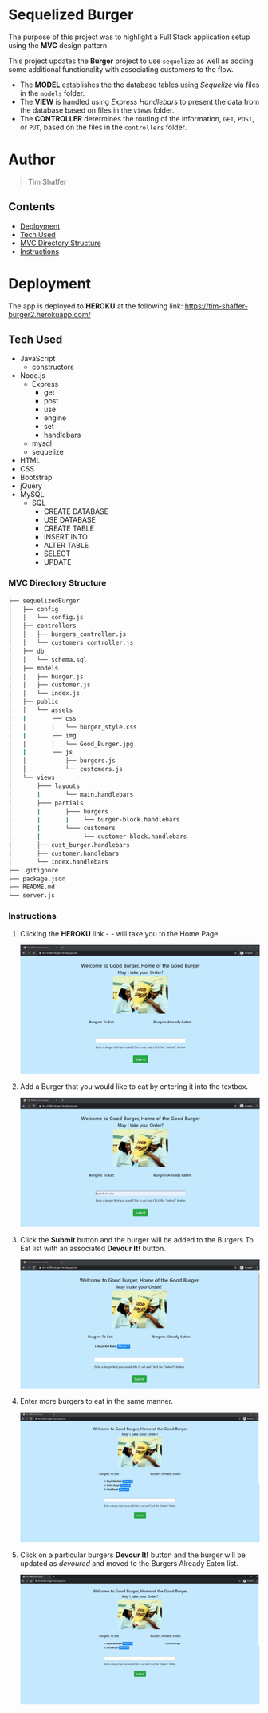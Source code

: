 # Sequelized Burger
The purpose of this project was to highlight a Full Stack application setup using the **MVC** design pattern.  

This project updates the **Burger** project to use `sequelize` as well as adding some additional functionality with associating customers to the flow.

* The **MODEL** establishes the the database tables using *Sequelize* via files in the `models` folder.
* The **VIEW** is handled using *Express Handlebars* to present the data from the database based on files in the `views` folder.
* The **CONTROLLER** determines the routing of the information, `GET`, `POST`, or `PUT`, based on the files in the `controllers` folder. 


# Author 
> Tim Shaffer


## Contents
* [Deployment](https://github.com/Tim-Shaffer/sequelizedBurger#deployment)
* [Tech Used](https://github.com/Tim-Shaffer/sequelizedBurger#tech-used)
* [MVC Directory Structure](https://github.com/Tim-Shaffer/sequelizedBurgerr#mvc-directory-structure)
* [Instructions](https://github.com/Tim-Shaffer/sequelizedBurger#instructions)

# Deployment
The app is deployed to **HEROKU** at the following link:  https://tim-shaffer-burger2.herokuapp.com/

## Tech Used
* JavaScript
    * constructors
* Node.js
    * Express
        * get 
        * post
        * use
        * engine
        * set
        * handlebars
    * mysql
    * sequelize
* HTML 
* CSS
* Bootstrap
* jQuery
* MySQL
    * SQL 
        * CREATE DATABASE
        * USE DATABASE
        * CREATE TABLE
        * INSERT INTO
        * ALTER TABLE
        * SELECT 
        * UPDATE 

### MVC Directory Structure

```bash
├── sequelizedBurger
│   ├── config
│   │   └── config.js
│   ├── controllers
│   │   ├── burgers_controller.js
│   │   └── customers_controller.js
│   ├── db
│   │   └── schema.sql
│   ├── models
│   │   ├── burger.js
│   │   ├── customer.js
│   │   └── index.js
│   ├── public
│   │   └── assets
│   |       ├── css
│   │       |   └── burger_style.css
│   |       ├── img
│   │       |   └── Good_Burger.jpg
│   |       └── js
│   │           ├── burgers.js
│   │           └── customers.js
│   └── views
│       ├─── layouts
│       |       └── main.handlebars
│       ├─── partials
│       |       ├─── burgers
│       |       |    └── burger-block.handlebars
│       |       └─── customers
│       |            └── customer-block.handlebars
|       ├── cust_burger.handlebars
|       ├── customer.handlebars
│       └── index.handlebars
├── .gitignore
├── package.json
├── README.md
└── server.js
```

### Instructions

1. Clicking the **HEROKU** link -  - will take you to the Home Page.

    ![Screenshot for starting the app](./public/assets/img/HomePage.jpg)

1. Add a Burger that you would like to eat by entering it into the textbox.

    ![Screenshot for entering a new burger](./public/assets/img/EnterBurger.jpg)

1. Click the **Submit** button and the burger will be added to the Burgers To Eat list with an associated **Devour It!** button.

    ![Screenshot for submitting a new burger](./public/assets/img/SubmitBurger.jpg)

1. Enter more burgers to eat in the same manner.

    ![Screenshot for submitting more burgers](./public/assets/img/MoreBurgers.jpg)
    
1. Click on a particular burgers **Devour It!** button and the burger will be updated as *devoured* and moved to the Burgers Already Eaten list.

    ![Screenshot for devouring a burger](./public/assets/img/DevourBurger.jpg)
